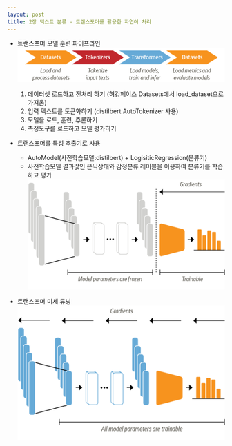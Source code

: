 ```yaml
---
layout: post
title: 2장 텍스트 분류 - 트랜스포머를 활용한 자연어 처리 
---
```


- 트랜스포머 모델 훈련 파이프라인
![파이프라인](/images/chapter02_hf-libraries.png)
  1. 데이터셋 로드하고 전처리 하기 (허깅페이스 Datasets에서 load_dataset으로 가져옴)
  2. 입력 텍스트를 토큰화하기 (distilbert AutoTokenizer 사용)
  3. 모델을 로드, 훈련, 추론하기 
  4. 측정도구를 로드하고 모델 평가히기


- 트랜스포머를 특성 추출기로 사용
  - AutoModel(사전학습모델:distilbert) + LogisiticRegression(분류기)
  - 사전학습모델 결과값인 은닉상태와 감정분류 레이블을 이용하여 분류기를 학습하고 평가 
![특성 추출기](/images/chapter02_encoder-feature-based.png)
 

- 트랜스포머 미세 튜닝
![미세튜닝](/images/chapter02_encoder-fine-tuning.png)
